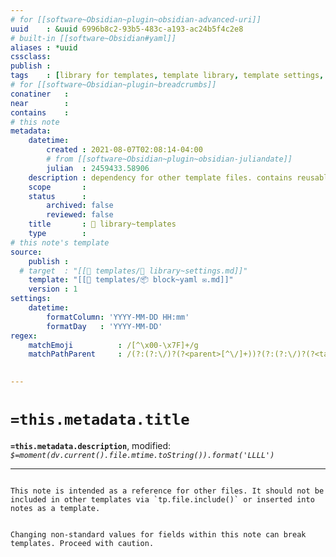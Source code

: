 ```yaml
---
# for [[software~Obsidian~plugin~obsidian-advanced-uri]]
uuid    : &uuid 6996b8c2-93b5-483c-a193-ac24b5f4c2e8
# built-in [[software~Obsidian#yaml]]
aliases : *uuid
cssclass: 
publish : 
tags    : [library for templates, template library, template settings, template regex, template functions, template reference, template dependency]
# for [[software~Obsidian~plugin~breadcrumbs]]
conatiner   : 
near        : 
contains    : 
# this note
metadata:
    datetime: 
        created : 2021-08-07T02:08:14-04:00
        # from [[software~Obsidian~plugin~obsidian-juliandate]]
        julian  : 2459433.58906
    description : dependency for other template files. contains reusable strings and regex
    scope       : 
    status      :
        archived: false
        reviewed: false
    title       : 📑 library~templates
    type        : 
# this note's template
source:
    publish : 
  # target  : "[[📁 templates/📑 library~settings.md]]"
    template: "[[📁 templates/📦 block~yaml ✉.md]]"
    version : 1
settings:
    datetime:
        formatColumn: 'YYYY-MM-DD HH:mm'
        formatDay   : 'YYYY-MM-DD'
regex:
    matchEmoji          : /[^\x00-\x7F]+/g
    matchPathParent     : /(?:(?:\/)?(?<parent>[^\/]+))?(?:(?:\/)?(?<target>(?:[^\/]+))(?:\/)?)$/
    

---
```


# `=this.metadata.title`

**`=this.metadata.description`**, modified: _`$=moment(dv.current().file.mtime.toString()).format('LLLL')`_

---

```ad-info

This note is intended as a reference for other files. It should not be included in other templates via `tp.file.include()` or inserted into notes as a template.

```

```ad-danger

Changing non-standard values for fields within this note can break templates. Proceed with caution.

```